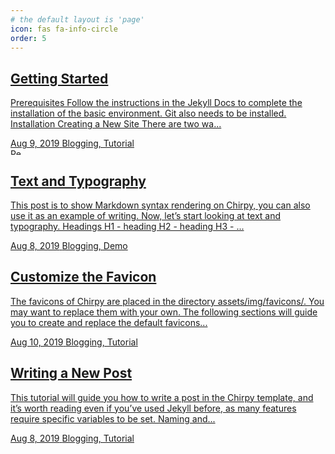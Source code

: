 ```yaml
---
# the default layout is 'page'
icon: fas fa-info-circle
order: 5
---
```


<div class="row">
  <main aria-label="Main Content" class="col-12 col-lg-11 col-xl-9 px-md-4 pb-5 w-100">
    <div id="post-list" class="flex-grow-1 pe-xl-2">
      <article class="card-wrapper">
        <a href="/islahharci" class="card post-preview flex-md-row-reverse">
          <div class="card-body d-flex flex-column">
            <h1 class="card-title my-2 mt-md-0">Getting Started</h1>
            <div class="card-text content mt-0 mb-2">
              <p> Prerequisites Follow the instructions in the Jekyll Docs to complete the installation of the basic environment. Git also needs to be installed. Installation Creating a New Site There are two wa...</p>
            </div>
            <div class="post-meta flex-grow-1 d-flex align-items-end">
              <div class="me-auto">
                <i class="far fa-calendar fa-fw me-1"></i>
                <time>Aug 9, 2019</time>
                <i class="far fa-folder-open fa-fw me-1"></i>
                <span class="categories"> Blogging, Tutorial </span>
              </div>
              <div class="pin ms-1">
                <i class="fas fa-thumbtack fa-fw"></i>
                <span></span>
              </div>
            </div>
          </div>
        </a>
      </article>
      <article class="card-wrapper">
        <a href="/posts/text-and-typography/" class="card post-preview flex-md-row-reverse">
          <div class="preview-img">
            <img data-src="https://chirpy-img.netlify.app/commons/devices-mockup.png" width="17" height="10" alt="Responsive rendering of Chirpy theme on multiple devices." data-lqip="true" src="https://chirpy-img.netlify.app/commons/devices-mockup.png" class=" ls-is-cached lazyloaded" data-proofer-ignore="">
          </div>
          <div class="card-body d-flex flex-column">
            <h1 class="card-title my-2 mt-md-0">Text and Typography</h1>
            <div class="card-text content mt-0 mb-2">
              <p> This post is to show Markdown syntax rendering on Chirpy, you can also use it as an example of writing. Now, let’s start looking at text and typography. Headings H1 - heading H2 - heading H3 - ...</p>
            </div>
            <div class="post-meta flex-grow-1 d-flex align-items-end">
              <div class="me-auto">
                <i class="far fa-calendar fa-fw me-1"></i>
                <time>Aug 8, 2019</time>
                <i class="far fa-folder-open fa-fw me-1"></i>
                <span class="categories"> Blogging, Demo </span>
              </div>
              <div class="pin ms-1">
                <i class="fas fa-thumbtack fa-fw"></i>
                <span></span>
              </div>
            </div>
          </div>
        </a>
      </article>
      <article class="card-wrapper">
        <a href="/posts/customize-the-favicon/" class="card post-preview flex-md-row-reverse">
          <div class="card-body d-flex flex-column">
            <h1 class="card-title my-2 mt-md-0">Customize the Favicon</h1>
            <div class="card-text content mt-0 mb-2">
              <p> The favicons of Chirpy are placed in the directory assets/img/favicons/. You may want to replace them with your own. The following sections will guide you to create and replace the default favicons...</p>
            </div>
            <div class="post-meta flex-grow-1 d-flex align-items-end">
              <div class="me-auto">
                <i class="far fa-calendar fa-fw me-1"></i>
                <time>Aug 10, 2019</time>
                <i class="far fa-folder-open fa-fw me-1"></i>
                <span class="categories"> Blogging, Tutorial </span>
              </div>
            </div>
          </div>
        </a>
      </article>
      <article class="card-wrapper">
        <a href="/posts/write-a-new-post/" class="card post-preview flex-md-row-reverse">
          <div class="card-body d-flex flex-column">
            <h1 class="card-title my-2 mt-md-0">Writing a New Post</h1>
            <div class="card-text content mt-0 mb-2">
              <p> This tutorial will guide you how to write a post in the Chirpy template, and it’s worth reading even if you’ve used Jekyll before, as many features require specific variables to be set. Naming and...</p>
            </div>
            <div class="post-meta flex-grow-1 d-flex align-items-end">
              <div class="me-auto">
                <i class="far fa-calendar fa-fw me-1"></i>
                <time>Aug 8, 2019</time>
                <i class="far fa-folder-open fa-fw me-1"></i>
                <span class="categories"> Blogging, Tutorial </span>
              </div>
            </div>
          </div>
        </a>
      </article>
    </div>
  </main>  
</div>